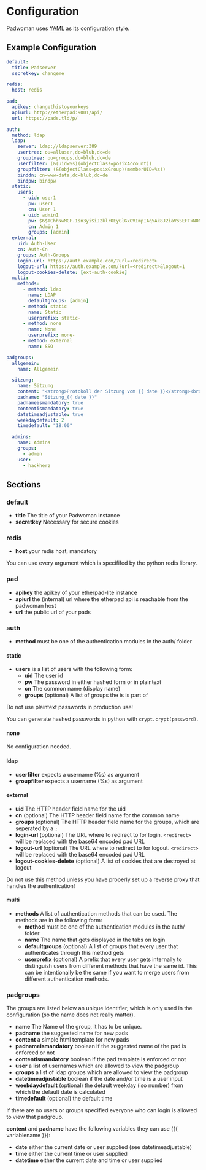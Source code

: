 # Configuration

Padwoman uses [YAML](https://yaml.org/) as its configuration style.


## Example Configuration

```yaml
default:
  title: Padserver
  secretkey: changeme

redis:
  host: redis

pad:
  apikey: changethistoyourkeys
  apiurl: http://etherpad:9001/api/
  url: https://pads.tld/p/

auth:
  method: ldap
  ldap:
    server: ldap://ldapserver:389
    usertree: ou=alluser,dc=blub,dc=de
    grouptree: ou=groups,dc=blub,dc=de
    userfilter: (&(uid=%s)(objectClass=posixAccount))
    groupfilter: (&(objectClass=posixGroup)(memberUID=%s))
    binddn: cn=www-data,dc=blub,dc=de
    bindpw: bindpw
  static:
    users:
      - uid: user1
        pw: user1
        cn: User 1
      - uid: admin1
        pw: $6$TChhNwMGF.1sn3yi$iJ2klrOEyGlGxOVImpIAq5Ak8J2iaVsSEFTkNONPv6F78FRD7X8UZP5Y/0BoQkf9v.Z99bjUn3qsi21M4LWZn/ #password
        cn: Admin 1
        groups: [admin]
  external:
    uid: Auth-User
    cn: Auth-Cn
    groups: Auth-Groups
    login-url: https://auth.example.com/?url=<redirect>
    logout-url: https://auth.example.com/?url=<redirect>&logout=1
    logout-cookies-delete: [ext-auth-cookie]
  multi:
    methods:
      - method: ldap
        name: LDAP
        defaultgroups: [admin]
      - method: static
        name: Static
        userprefix: static-
      - method: none
        name: None
        userprefix: none-
      - method: external
        name: SSO

padgroups:
  allgemein:
    name: Allgemein

  sitzung:
    name: Sitzung
    content: "<strong>Protokoll der Sitzung vom {{ date }}</strong><br>Beginn: 18 Uhr<br>Ende:&nbsp;<br>Anwesende:<br>Moderation:<br>Protokoll:<br><br><strong>Berichte</strong><br><br><strong>TOP 1</strong><br><br><strong>TOP 2</strong><br><br>"
    padname: "Sitzung_{{ date }}"
    padnameismandatory: true
    contentismandatory: true
    datetimeadjustable: true
    weekdaydefault: 2
    timedefault: "18:00"

  admins:
    name: Admins
	groups:
	  - admin
	user:
	  - hackherz
```

## Sections

### default

- **title** The title of your Padwoman instance
- **secretkey** Necessary for secure cookies

### redis

- **host** your redis host, mandatory

You can use every argument which is specififed by the python redis library.


### pad

- **apikey** the apikey of your etherpad-lite instance
- **apiurl** the (internal) url where the etherpad api is reachable from the padwoman host
- **url** the public url of your pads


### auth

- **method** must be one of the authentication modules in the auth/ folder

#### static

- **users** is a list of users with the following form:
  - **uid** The user id
  - **pw** The password in either hashed form or in plaintext
  - **cn** The common name (display name)
  - **groups** (optional) A list of groups the is is part of

Do not use plaintext passwords in production use!

You can generate hashed passwords in python with `crypt.crypt(password)`.

#### none

No configuration needed.

#### ldap
- **userfilter** expects a username (%s) as argument
- **groupfilter** expects a username (%s) as argument

#### external

- **uid** The HTTP header field name for the uid
- **cn** (optional) The HTTP header field name for the common name
- **groups** (optional) The HTTP header field name for the groups, which are seperated by a `;`
- **login-url** (optional) The URL where to redirect to for login. `<redirect>` will be replaced with the base64 encoded pad URL
- **logout-url** (optional) The URL where to redirect to for logout. `<redirect>` will be replaced with the base64 encoded pad URL
- **logout-cookies-delete** (optional) A list of cookies that are destroyed at logout

Do not use this method unless you have properly set up a reverse proxy that handles the authentication!

#### multi

- **methods** A list of authentication methods that can be used. The methods are in the following form:
  - **method** must be one of the authentication modules in the auth/ folder
  - **name** The name that gets displayed in the tabs on login
  - **defaultgroups** (optional) A list of groups that every user that authenticates through this method gets
  - **userprefix** (optional) A prefix that every user gets internally to distinguish users from different methods that have the same id. This can be intentionally be the same if you want to merge users from different authentication methods.


### padgroups

The groups are listed below an unique identifier, which is only used in the configuration (so the name does not really matter).

- **name** The Name of the group, it has to be unique.
- **padname** the suggested name for new pads
- **content** a simple html template for new pads
- **padnameismandatory** boolean if the suggested name of the pad is enforced or not
- **contentismandatory** boolean if the pad template is enforced or not
- **user** a list of usernames which are allowed to view the padgroup
- **groups** a list of ldap groups which are allowed to view the padgroup
- **datetimeadjustable** boolean if the date and/or time is a user input
- **weekdaydefault** (optional) the default weekday (iso number) from which the default date is calculated
- **timedefault** (optional) the default time


If there are no users or groups specified everyone who can login is allowed to view that padgroup.

**content** and **padname** have the following variables they can use ({{ variablename }}):

- **date** either the current date or user supplied (see datetimeadjustable)
- **time** either the current time or user supplied
- **datetime** either the current date and time or user supplied
